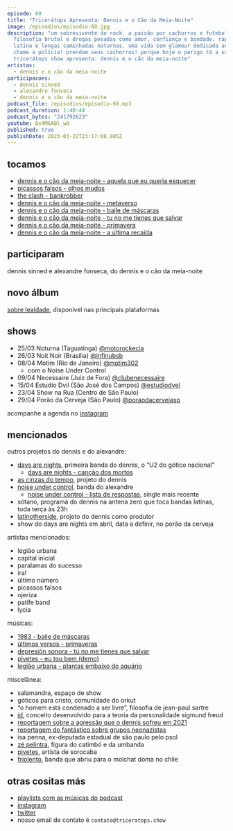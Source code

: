 ```yaml
---
episode: 60
title: "Tricerátops Apresenta: Dennis e o Cão da Meia-Noite"
image: /episodios/episodio-60.jpg
description: "um sobrevivente do rock. a paixão por cachorros e futebol.
  filosofia brutal e drogas pesadas como amor, confiança e bondade. rap, música
  latina e longas caminhadas noturnas. uma vida sem glamour dedicada ao som.
  chame a polícia! prendam seus cachorros! porque hoje o perigo tá a solta e o
  tricerátops show apresenta: dennis e o cão da meia-noite"
artistas:
  - dennis e o cão da meia-noite
participacoes:
  - dennis sinned
  - alexandre fonseca
  - dennis e o cão da meia-noite
podcast_file: /episodios/episodio-60.mp3
podcast_duration: 1:40:44
podcast_bytes: "241792623"
youtube: Bx4M6ABl_w8
published: true
publishDate: 2023-03-22T23:17:08.985Z
---
```

## tocamos

* [dennis e o cão da meia-noite - aquela que eu queria esquecer](https://www.youtube.com/watch?v=xBLGL2VtqUI)
* [picassos falsos - olhos mudos](https://www.youtube.com/watch?v=w5XVhhWnYbc)
* [the clash - bankrobber](https://www.youtube.com/watch?v=harsD9auGPk)
* [dennis e o cão da meia-noite - metaverso](https://www.youtube.com/watch?v=PO19ETIcFLs)
* [dennis e o cão da meia-noite - baile de máscaras](https://www.youtube.com/watch?v=dL79aMHkO3o)
* [dennis e o cão da meia-noite - tu no me tienes que salvar](https://www.youtube.com/watch?v=5rYGrg61Ov0)
* [dennis e o cão da meia-noite - primavera](https://www.youtube.com/watch?v=iPD_0yNjinA)
* [dennis e o cão da meia-noite - a última recaída](https://www.youtube.com/watch?v=lcegrHNDRew)

## participaram

dennis sinned e alexandre fonseca, do dennis e o cão da meia-noite

## novo álbum

[sobre lealdade](https://found.ee/sobrelealdade), disponível nas principais plataformas

## shows

* 25/03 Noturna (Taguatinga) [@motorockecia](https://www.instagram.com/motorockecia/)
* 26/03 Noit Noir (Brasília) [@infinubsb](https://www.instagram.com/infinubsb/)
* 08/04 Motim (Rio de Janeiro) [@motim302](https://www.instagram.com/motim302/)
  * com o Noise Under Control
* 09/04 Necessaire (Juiz de Fora) [@clubenecessaire](https://www.instagram.com/clubenecessaire/)
* 15/04 Estudio Dvil (São José dos Campos) [@estudiodvel](https://www.instagram.com/estudiodvel/)
* 23/04 Show na Rua (Centro de São Paulo)
* 29/04 Porão da Cerveja (São Paulo) [@poraodacervejasp](https://www.instagram.com/poraodacervejasp/)

acompanhe a agenda no [instagram](https://www.instagram.com/p/CpS3xPApWjF/)

## mencionados

outros projetos do dennis e do alexandre:

* [days are nights](https://daysarenights.bandcamp.com/), primeira banda do dennis, o “U2 do gótico nacional”
  * [days are nights - canção dos mortos](https://www.youtube.com/watch?v=chHq4So5aEk)
* [as cinzas do tempo](https://ascinzasdotempo.bandcamp.com), projeto do dennis
* [noise under control](https://www.instagram.com/noiseundercontrol/), banda do alexandre
  * [noise under control - lista de respostas](https://www.youtube.com/watch?v=BVOf6k13xms), single mais recente
* sótano, programa do dennis na antena zero que toca bandas latinas, toda terça às 23h
* [latinotherside](https://www.instagram.com/latinotherside/), projeto do dennis como produtor
* show do days are nights em abril, data a definir, no porão da cerveja

artistas mencionados:

* legião urbana
* capital inicial
* paralamas do sucesso
* ira!
* último número
* picassos falsos
* ojeriza
* patife band
* lycia

músicas:

* [1983 - baile de máscaras](https://www.youtube.com/watch?v=NrqshO5f-yI)
* [últimos versos - primaveras](https://www.youtube.com/watch?v=xsSyry_rGGY)
* [depresión sonora - tú no me tienes que salvar](https://www.youtube.com/watch?v=bFyn4iayYDY)
* [pivetes - eu tou bem (demo)](https://pivetes.bandcamp.com/track/eu-tou-bem-demo)
* [legião urbana - plantas embaixo do aquário](https://www.youtube.com/watch?v=GSX2cKEAk0Q)

miscelânea:

* salamandra, espaço de show
* góticos para cristo, comunidade do orkut
* “o homem está condenado a ser livre”, filosofia de jean-paul sartre
* [id](https://pt.wikipedia.org/wiki/Id), conceito desenvolvido para a teoria da personalidade sigmund freud
* [reportagem sobre a agressão que o dennis sofreu em 2021](https://g1.globo.com/sp/sao-paulo/noticia/2021/11/23/musico-punk-diz-ter-sido-agredido-por-grupo-neonazista-em-frente-a-bar-em-sp-frequentado-por-antifascistas-policia-investiga.ghtml)
* [reportagem do fantástico sobre grupos neonazistas](https://globoplay.globo.com/v/10215149/)
* isa penna, ex-deputada estadual de são paulo pelo psol
* [zé pelintra](https://pt.wikipedia.org/wiki/Z%C3%A9_Pelintra), figura do catimbó e da umbanda
* [pivetes](https://pivetes.bandcamp.com/music), artista de sorocaba
* [friolento](https://www.instagram.com/friolentomusica/), banda que abriu para o molchat doma no chile

## otras cositas más

* [playlists com as músicas do podcast](https://www.triceratops.show/playlists/)
* [instagram](https://www.instagram.com/triceratops.show/)
* [twitter](https://twitter.com/TriceratopsShow/)
* nosso email de contato é `contato@triceratops.show`
